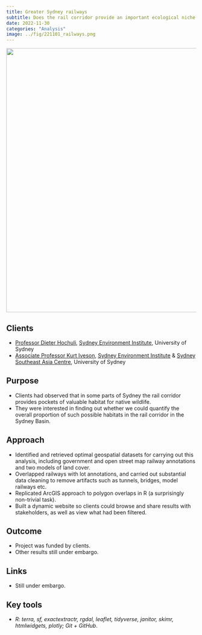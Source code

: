 ```yaml
---
title: Greater Sydney railways
subtitle: Does the rail corridor provide an important ecological niche for wildlife in the Greater Sydney region?
date: 2022-11-30
categories: "Analysis"
image: ../fig/221101_railways.png
---
```


<p align="center">
<img src="https://daryavanichkina.com/fig/221101_railways.png" width="700" />
</p>


## Clients

- [Professor Dieter Hochuli](https://www.sydney.edu.au/science/about/our-people/academic-staff/dieter-hochuli.html), [Sydney Environment Institute](https://www.sydney.edu.au/sydney-environment-institute/), University of Sydney
- [Associate Professor Kurt Iveson](https://www.sydney.edu.au/science/about/our-people/academic-staff/kurt-iveson.html), [Sydney Environment Institute](https://www.sydney.edu.au/sydney-environment-institute/) & [Sydney Southeast Asia Centre](https://www.sydney.edu.au/sydney-southeast-asia-centre/), University of Sydney

## Purpose

- Clients had observed that in some parts of Sydney the rail corridor provides pockets of valuable habitat for native wildlife.
- They were interested in finding out whether we could quantify the overall proportion of such possible habitats in the rail corridor in the Sydney Basin.

## Approach

- Identified and retrieved optimal geospatial datasets for carrying out this analysis, including government and open street map railway annotations and two models of land cover.
- Overlapped railways with lot annotations, and carried out substantial data cleaning to remove artifacts such as tunnels, bridges, model railways etc.
- Replicated ArcGIS approach to polygon overlaps in R (a surprisingly non-trivial task).
- Built a dynamic website so clients could browse and share results with stakeholders, as well as view what had been filtered.

## Outcome

- Project was funded by clients.
- Other results still under embargo.

## Links

- Still under embargo.

## Key tools

- *R: terra, sf, exactextractr, rgdal, leaflet, tidyverse, janitor, skimr, htmlwidgets, plotly; Git + GitHub*.
  